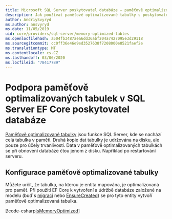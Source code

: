 ```yaml
---
title: Microsoft SQL Server poskytovatel databáze – paměťově optimalizované tabulky – EF Core
description: Jak používat paměťově optimalizované tabulky s poskytovatelem databáze SQL Server Entity Framework Core
author: AndriySvyryd
ms.author: ansvyryd
ms.date: 11/05/2019
uid: core/providers/sql-server/memory-optimized-tables
ms.openlocfilehash: a504fb3487aea6dd36abf204a7427095e3d29118
ms.sourcegitcommit: cc0ff36e46e9ed3527638f7208000e8521faef2e
ms.translationtype: MT
ms.contentlocale: cs-CZ
ms.lasthandoff: 03/06/2020
ms.locfileid: "78417789"
---
```

# <a name="memory-optimized-tables-support-in-sql-server-ef-core-database-provider"></a>Podpora paměťově optimalizovaných tabulek v SQL Server EF Core poskytovatel databáze

[Paměťově optimalizované tabulky](/sql/relational-databases/in-memory-oltp/memory-optimized-tables) jsou funkce SQL Server, kde se nachází celá tabulka v paměti. Druhá kopie dat tabulky je udržována na disku, ale pouze pro účely trvanlivosti. Data v paměťově optimalizovaných tabulkách se při obnovení databáze čtou jenom z disku. Například po restartování serveru.

## <a name="configuring-a-memory-optimized-table"></a>Konfigurace paměťově optimalizované tabulky

Můžete určit, že tabulka, na kterou je entita mapována, je optimalizovaná pro paměť. Při použití EF Core k vytvoření a údržbě databáze založené na modelu (buď s [migrací](xref:core/managing-schemas/migrations/index) nebo [EnsureCreated](/dotnet/api/Microsoft.EntityFrameworkCore.Storage.IDatabaseCreator.EnsureCreated)) se pro tyto entity vytvoří paměťově optimalizovaná tabulka.

[!code-csharp[IsMemoryOptimized](../../../../samples/core/SqlServer/InMemory/InMemoryContext.cs?name=IsMemoryOptimized)]
